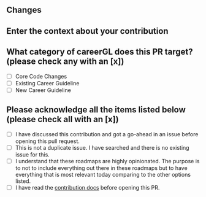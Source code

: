 ## Changes

<!-- Enter what behavior is changed by this PR. -->

## Enter the context about your contribution

<!-- Describe why you're making these changes if it's not already explained in a corresponding issue. -->
<!-- If you're closing an existing issue with this pull request, use the keyword Closes #issue_number -->

## What category of careerGL does this PR target? (please check any with an [x])

- [ ] Core Code Changes
- [ ] Existing Career Guideline
- [ ] New Career Guideline

## Please acknowledge all the items listed below (please check all with an [x])

- [ ] I have discussed this contribution and got a go-ahead in an issue before opening this pull request.
- [ ] This is not a duplicate issue. I have searched and there is no existing issue for this.
- [ ] I understand that these roadmaps are highly opinionated. The purpose is to not to include everything out there in these roadmaps but to have everything that is most relevant today comparing to the other options listed.
- [ ] I have read the [contribution docs](./contributing) before opening this PR.

<!-- Do you have suggestions to improve this PR template? Suggest in an issue.

<!-- Please do not force push to your PR's branch after you have created your PR, as doing so forces us to review the whole PR again. This makes it harder for us to review your work because we don't know what has changed. -->

<!-- PRs will always be squashed by us when we merge your work. Commit as many times as you need in this branch. -->
